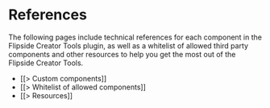 # References

The following pages include technical references for each component in the Flipside Creator Tools plugin, as well as a whitelist of allowed third party components and other resources to help you get the most out of the Flipside Creator Tools.

* [[> Custom components]]
* [[> Whitelist of allowed components]]
* [[> Resources]]
